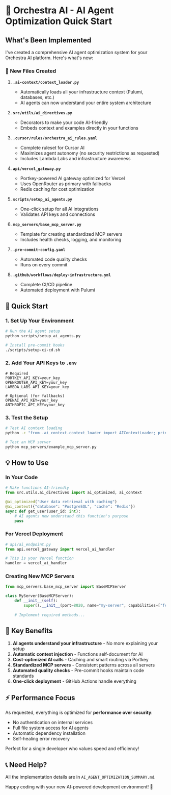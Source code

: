# 🚀 Orchestra AI - AI Agent Optimization Quick Start

## What's Been Implemented

I've created a comprehensive AI agent optimization system for your Orchestra AI platform. Here's what's new:

### 📁 New Files Created

1. **`.ai-context/context_loader.py`**
   - Automatically loads all your infrastructure context (Pulumi, databases, etc.)
   - AI agents can now understand your entire system architecture

2. **`src/utils/ai_directives.py`**
   - Decorators to make your code AI-friendly
   - Embeds context and examples directly in your functions

3. **`.cursor/rules/orchestra_ai_rules.yaml`**
   - Complete ruleset for Cursor AI
   - Maximizes agent autonomy (no security restrictions as requested)
   - Includes Lambda Labs and infrastructure awareness

4. **`api/vercel_gateway.py`**
   - Portkey-powered AI gateway optimized for Vercel
   - Uses OpenRouter as primary with fallbacks
   - Redis caching for cost optimization

5. **`scripts/setup_ai_agents.py`**
   - One-click setup for all AI integrations
   - Validates API keys and connections

6. **`mcp_servers/base_mcp_server.py`**
   - Template for creating standardized MCP servers
   - Includes health checks, logging, and monitoring

7. **`.pre-commit-config.yaml`**
   - Automated code quality checks
   - Runs on every commit

8. **`.github/workflows/deploy-infrastructure.yml`**
   - Complete CI/CD pipeline
   - Automated deployment with Pulumi

## 🏃 Quick Start

### 1. Set Up Your Environment

```bash
# Run the AI agent setup
python scripts/setup_ai_agents.py

# Install pre-commit hooks
./scripts/setup-ci-cd.sh
```

### 2. Add Your API Keys to `.env`

```env
# Required
PORTKEY_API_KEY=your_key
OPENROUTER_API_KEY=your_key
LAMBDA_LABS_API_KEY=your_key

# Optional (for fallbacks)
OPENAI_API_KEY=your_key
ANTHROPIC_API_KEY=your_key
```

### 3. Test the Setup

```bash
# Test AI context loading
python -c "from .ai_context.context_loader import AIContextLoader; print(AIContextLoader().load_complete_context())"

# Test an MCP server
python mcp_servers/example_mcp_server.py
```

## 💡 How to Use

### In Your Code

```python
# Make functions AI-friendly
from src.utils.ai_directives import ai_optimized, ai_context

@ai_optimized("User data retrieval with caching")
@ai_context({"database": "PostgreSQL", "cache": "Redis"})
async def get_user(user_id: int):
    # AI agents now understand this function's purpose
    pass
```

### For Vercel Deployment

```python
# api/ai_endpoint.py
from api.vercel_gateway import vercel_ai_handler

# This is your Vercel function
handler = vercel_ai_handler
```

### Creating New MCP Servers

```python
from mcp_servers.base_mcp_server import BaseMCPServer

class MyServer(BaseMCPServer):
    def __init__(self):
        super().__init__(port=8020, name="my-server", capabilities=["feature1"])
    
    # Implement required methods...
```

## 🎯 Key Benefits

1. **AI agents understand your infrastructure** - No more explaining your setup
2. **Automatic context injection** - Functions self-document for AI
3. **Cost-optimized AI calls** - Caching and smart routing via Portkey
4. **Standardized MCP servers** - Consistent patterns across all servers
5. **Automated quality checks** - Pre-commit hooks maintain code standards
6. **One-click deployment** - GitHub Actions handle everything

## ⚡ Performance Focus

As requested, everything is optimized for **performance over security**:
- No authentication on internal services
- Full file system access for AI agents
- Automatic dependency installation
- Self-healing error recovery

Perfect for a single developer who values speed and efficiency!

## 📞 Need Help?

All the implementation details are in `AI_AGENT_OPTIMIZATION_SUMMARY.md`.

Happy coding with your new AI-powered development environment! 🚀 